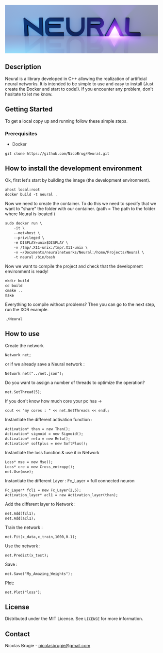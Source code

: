 
![Screenshot](pics/logo.png?raw=true )
## Description
Neural is a library developed in C++ allowing the realization of artificial neural networks. It is intended to be simple to use and easy to install (Just create the Docker and start to code!). If you encounter any problem, don't hesitate to let me know. 

## Getting Started
To get a local copy up and running follow these simple steps.
### Prerequisites
* Docker
```
git clone https://github.com/NicoBrug/Neural.git
```
## How to install the development environment
Ok, first let's start by building the image (the development environment). 
```
xhost local:root
docker build -t neural .
```
Now we need to create the container. To do this we need to specify that we want to "share" the folder with our container. (path = The path to the folder where Neural is located )
```
sudo docker run \
    -it \
    --net=host \
    --privileged \
    -e DISPLAY=unix$DISPLAY \
    -v /tmp/.X11-unix:/tmp/.X11-unix \
    -v ~/Documents/neuralnetworks/Neural:/home/Projects/Neural \
    -t neural /bin/bash
```
Now we want to compile the project and check that the development environment is ready!
```
mkdir build
cd build
cmake ..
make
```
Everything to compile without problems? Then you can go to the next step, run the XOR example.
```
./Neural
```

## How to use

Create the network
```
Network net; 
```
or if we already save a Neural network :
```
Network net("../net.json"); 
```
Do you want to assign a number of threads to optimize the operation? 
```
net.SetThread(5); 
```
If you don't know how much core your pc has -> 
```
cout << "my cores : " << net.GetThreads << endl;
```
Instantiate the different activation function :
```
Activation* than = new Than();
Activation* sigmoid = new Sigmoid();
Activation* relu = new Relu();
Activation* softplus = new SoftPlus();

```
Instantiate the loss function & use it in Network
```
Loss* mse = new Mse();
Loss* cre = new Cross_entropy();
net.Use(mse);
```
Instantiate the different Layer : Fc_Layer = full connected neuron
```
Fc_Layer* fcl1 = new Fc_Layer(2,5);
Activation_layer* acl1 = new Activation_layer(than);
```
Add the different layer to Network :
```
net.Add(fcl1);
net.Add(acl1);
```
Train the network : 
```
net.Fit(x_data,x_train,1000,0.1);
```
Use the network :
```
net.Predict(x_test);
```
Save :
```
net.Save("My_Amazing_Weights");
```
Plot:
```
net.Plot("loss");
```


<!-- LICENSE -->
## License

Distributed under the MIT License. See `LICENSE` for more information.

<!-- CONTACT -->
## Contact
Nicolas Brugie - nicolasbrugie@gmail.com


